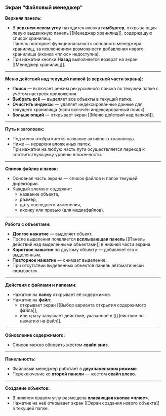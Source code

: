 ### Экран "Файловый менеджер"

**Верхняя панель:**

- В **верхнем левом углу** находится иконка **гамбургер**, открывающая левую выдвижную панель [[Менеджер хранилищ]], содержащую список хранилищ.  
  Панель повторяет функциональность основного менеджера хранилищ, за исключением возможности добавления нового хранилища (иконка «плюс» недоступна).
- При нажатии кнопки **Назад** выполняется возврат на экран [[Менеджер хранилищ]].

---

**Меню действий над текущей папкой (в верхней части экрана):**

- **Поиск** — включает режим рекурсивного поиска по текущей папке с учётом настроек приложения.
- **Выбрать всё** — выделяет все объекты в текущей папке.
- **Очистить индексы** — удаляет индексированные данные для текущего хранилища (если включён индексированный поиск).
- **Больше опций** — открывает экран [[Меню действий над папкой]].

---

**Путь и заголовок:**

- Под меню отображается название активного хранилища.
- Ниже — иерархия вложенных папок.  
  При нажатии на любую часть пути осуществляется переход к соответствующему уровню вложенности.

---

**Список файлов и папок:**

- Основная часть экрана — список файлов и папок текущей директории.
- Каждый элемент содержит:
  - название объекта,
  - размер,
  - дату последнего изменения,
  - иконку или превью (для медиафайлов).

---

**Работа с объектами:**

- **Долгое нажатие** — выделяет объект.
- После выделения появляется **всплывающая панель** [[Панель действий над выделенными объектами]] в нижней части экрана.
- **Короткое нажатие** по другому объекту — добавляет его к выделенным.
- **Повторное нажатие** — снимает выделение.
- При отсутствии выделенных объектов панель автоматически скрывается.

---

**Действия с файлами и папками:**

- Нажатие на **папку** открывает её содержимое.
- Нажатие на **файл**:
  - открывает экран [[Выбор варианта открытия содержимого файла]],
  - или сразу запускает действие, указанное в [[Действие по нажатию на файл]].

---

**Обновление содержимого:**

- Список можно обновить жестом **свайп вниз**.

---

**Панельность:**

- Файловый менеджер работает в **двухпанельном режиме**.
- Переключение ко **второй панели** — жестом **свайп влево**.

---

**Создание объектов:**

- В нижнем правом углу размещена **плавающая кнопка «плюс»**.
- Нажатие на неё открывает экран [[Экран создания нового объекта]] в текущей папке.

